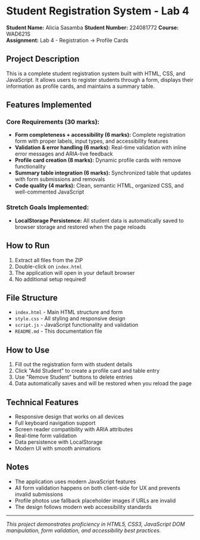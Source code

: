 # Student Registration System - Lab 4

**Student Name:** Alicia Sasamba 
**Student Number:** 224081772
**Course:** WAD621S  
**Assignment:** Lab 4 - Registration → Profile Cards  

## Project Description
This is a complete student registration system built with HTML, CSS, and JavaScript. It allows users to register students through a form, displays their information as profile cards, and maintains a summary table.

##  Features Implemented

### Core Requirements (30 marks):
- **Form completeness + accessibility (6 marks):** Complete registration form with proper labels, input types, and accessibility features
- **Validation & error handling (6 marks):** Real-time validation with inline error messages and ARIA-live feedback
- **Profile card creation (8 marks):** Dynamic profile cards with remove functionality
- **Summary table integration (6 marks):** Synchronized table that updates with form submissions and removals
- **Code quality (4 marks):** Clean, semantic HTML, organized CSS, and well-commented JavaScript

### Stretch Goals Implemented:
- **LocalStorage Persistence:** All student data is automatically saved to browser storage and restored when the page reloads

## How to Run
1. Extract all files from the ZIP
2. Double-click on `index.html`
3. The application will open in your default browser
4. No additional setup required!

## File Structure
- `index.html` - Main HTML structure and form
- `style.css` - All styling and responsive design
- `script.js` - JavaScript functionality and validation
- `README.md` - This documentation file

## How to Use
1. Fill out the registration form with student details
2. Click "Add Student" to create a profile card and table entry
3. Use "Remove Student" buttons to delete entries
4. Data automatically saves and will be restored when you reload the page

## Technical Features
- Responsive design that works on all devices
- Full keyboard navigation support
- Screen reader compatibility with ARIA attributes
- Real-time form validation
- Data persistence with LocalStorage
- Modern UI with smooth animations

## Notes
- The application uses modern JavaScript  features
- All form validation happens on both client-side for UX and prevents invalid submissions
- Profile photos use fallback placeholder images if URLs are invalid
- The design follows modern web accessibility standards

---
*This project demonstrates proficiency in HTML5, CSS3, JavaScript DOM manipulation, form validation, and accessibility best practices.*